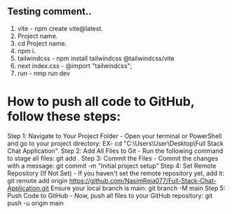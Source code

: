 ## Testing comment..
1. vite - npm create vite@latest.
2. Project name.
3. cd Project name.
4. npm i.
5. tailwindcss - npm install tailwindcss @tailwindcss/vite
6. next index.css - @import "tailwindcss";
7. run - nmp run dev
# How to push all code to GitHub, follow these steps:

Step 1: Navigate to Your Project Folder - Open your terminal or PowerShell and go to your project directory:
     EX- cd "C:\Users\User\Desktop\Full Stack Chat Application".
Step 2: Add All Files to Git - Run the following command to stage all files:
     git add .
Step 3: Commit the Files - Commit the changes with a message:
     git commit -m "Initial project setup"
Step 4: Set Remote Repository (If Not Set) - If you haven't set the remote repository yet, add it:
     git remote add origin https://github.com/NasimReja077/Full-Stack-Chat-Application.git
Ensure your local branch is main:
     git branch -M main
Step 5: Push Code to GitHub - Now, push all files to your GitHub repository:
     git push -u origin main